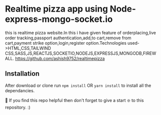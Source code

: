 # Realtime pizza app using Node-express-mongo-socket.io


this is realtime pizza website.In this i have given feature of orderplacing,live order tracking,passport authentication,add,to cart,remove from cart,payment strike option,login,register option.Technologies used->HTML,CSS,TAILWIND CSS,SASS,JS,REACTJS,SOCKETIO,NODEJS,EXPRESSJS,MONGODB,FIREWALL. 
https://github.com/ashish9752/realtimepizza

## Installation 
After download or clone run `npm install` OR `yarn install` to install all the dependancies.

🙏 If you find this repo helpful then don't forget to give a start ❇️ to this repository. :)
